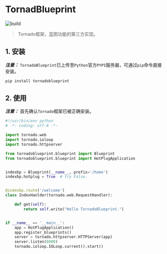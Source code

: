 # TornadBlueprint

![build](https://travis-ci.org/keepalive555/tornadoblueprint.svg?branch=master)

> Tornado框架，蓝图功能的第三方实现。

## 1. 安装

***注意：*** `TornadoBlueprint`已上传至`Python`官方`PYPI`服务器，可通过`pip`命令直接安装。

```bash
pip install tornadoblueprint
```

## 2. 使用

***注意：*** 首先确认`Tornado`框架已被正确安装。

```python
#!/usr/bin/env python
# -*- coding: utf-8 -*-

import tornado.web
import tornado.ioloop
import tornado.httpserver

from tornadoblueprint.blueprint import Blueprint
from tornadoblueprint.blueprint import HotPlugApplication


indexbp = Blueprint(__name__, prefix='/home')
indexbp.hotplug = True  # try False.


@indexbp.route('/welcome')
class IndexHanlder(tornado.web.RequestHandler):

    def get(self):
        return self.write("Hello TornadoBlueprint.")


if __name__ == '__main__':
    app = HotPlugApplication()
    app.register_blueprints()
    server = tornado.httpserver.HTTPServer(app)
    server.listen(8000)
    tornado.ioloop.IOLoop.current().start()

```